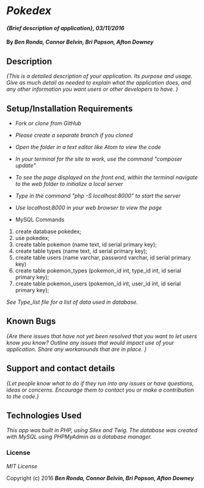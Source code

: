 # _Pokedex_

#### _{Brief description of application}, 03/11/2016_

#### By _**Ben Ronda, Connor Belvin, Bri Popson, Afton Downey**_

## Description

_{This is a detailed description of your application. Its purpose and usage.  Give as much detail as needed to explain what the application does, and any other information you want users or other developers to have. }_

## Setup/Installation Requirements

* _Fork or clone from GitHub_
* _Please create a separate branch if you cloned_
* _Open the folder in a text editor like Atom to view the code_
* _In your terminal for the site to work, use the command "composer update"_
* _To see the page displayed on the front end, within the terminal navigate to the web folder to initialize a local server_
* _Type in the command "php -S localhost:8000" to start the server_
* _Use localhost:8000 in your web browser to view the page_

* MySQL Commands
1. create database pokedex;
2. use pokedex;
3. create table pokemon (name text, id serial primary key);
4. create table types (name text, id serial primary key);
5. create table users (name varchar, password varchar, id serial primary key)
5. create table pokemon_types (pokemon_id int, type_id int, id serial primary key);
6. create table pokemon_users (pokemon_id int, user_id int, id serial primary key);


_See Type_list file for a list of data used in database._

## Known Bugs

_{Are there issues that have not yet been resolved that you want to let users know you know?  Outline any issues that would impact use of your application.  Share any workarounds that are in place. }_

## Support and contact details

_{Let people know what to do if they run into any issues or have questions, ideas or concerns.  Encourage them to contact you or make a contribution to the code.}_

## Technologies Used

_This app was built in PHP, using Silex and Twig. The database was created with MySQL using PHPMyAdmin as a database manager._

### License

*MIT License*

Copyright (c) 2016 **_Ben Ronda, Connor Belvin, Bri Popson, Afton Downey_**
